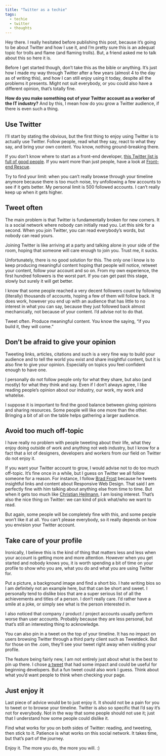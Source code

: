 ```yaml
---
title: "Twitter as a techie"
tags:
  - techie
  - twitter
  - thoughts
---
```


Hey there. I really hesitated before publishing this post, because it’s going to be about Twitter and how I use it, and I’m pretty sure this is an adequat topic for trolls and flame (and flaming trolls). But, a friend asked me to talk about this so here it is.

Before I get started though, don’t take this as the bible or anything. It’s just how I made my way through Twitter after a few years (almost 4 to the day as of writing this), and how I can still enjoy using it today, despite all the problems it presents. Might not suit everybody, or you could also have a different opinion, that’s totally fine.

**How do you make something out of your Twitter account as a worker of the IT industry?** And by this, I mean how do you grow a Twitter audience, if there is even such a thing.

## Use Twitter

I’ll start by stating the obvious, but the first thing to enjoy using Twitter is to actually use Twitter. Follow people, read what they say, react to what they say, and bring your own content. You know, nothing ground-breaking there.

If you don’t know where to start as a front-end developer, [this Twitter list is full of good people](https://twitter.com/frontendrescue/lists/cool-people/members). If you want more than just people, have a look at [Front-end Rescue](https://uptodate.frontendrescue.org/#follow-cool-people).

Try to find your limit: when you can’t really browse through your timeline anymore because there is too much noise, try unfollowing a few accounts to see if it gets better. My personal limit is 500 followed accounts. I can’t really keep up when it gets higher.

## Tweet often

The main problem is that Twitter is fundamentally broken for new comers. It is a social network where nobody can initially read you. Let this sink for a second. When you join Twitter, you can read everybody’s words, but nobody can read yours. 

Joining Twitter is like arriving at a party and talking alone in your side of the room, hoping that someone will care enough to join you. Trust me, it sucks.

Unfortunately, there is no good solution for this. The only one I know is to keep producing meaningful content hoping that people will notice, retweet your content, follow your account and so on. From my own experience, the first hundred followers is the worst part. If you can get past this stage, slowly but surely it will get better.

I know that some people reached a very decent followers count by following (literally) thousands of accounts, hoping a few of them will follow back. It does work, however you end up with an audience that has little to no interest in what you can say, because they just followed back almost mechanically, not because of your content. I’d advise not to do that.

Tweet often. Produce meaningful content. You know the saying, “if you build it, they will come.”

## Don’t be afraid to give your opinion

Tweeting links, articles, citations and such is a very fine way to build your audience and to tell the world you exist and share insightful content, but it is also fine to give your opinion. Especially on topics you feel confident enough to have one.

I personally do not follow people only for what they share, but also (and mostly) for what they think and say. Even if I don’t always agree, I like reading people’s opinion about our industry, our work, my work and whatelse.

I suppose it is important to find the good balance between giving opinions and sharing resources. Some people will like one more than the other. Bringing a bit of all on the table helps gathering a larger audience.

## Avoid too much off-topic

I have really no problem with people tweeting about their life, what they enjoy doing outside of work and anything not web industry, but I know for a fact that a lot of designers, developers and workers from our field on Twitter do not enjoy it.

If you want your Twitter account to grow, I would advise not to do too much off-topic. It’s fine once in a while, but I guess on Twitter we all follow someone for a reason. For instance, I follow [Brad Frost](https://twitter.com/brad_frost) because he tweets insightful links and content about Responsive Web Design. That said I am perfectly fine with him talking about anything else from time to time. But when it gets too much like [Christian Heilmann](https://twitter.com/codepo8), I am losing interest. That’s also the nice thing on Twitter: we can kind of pick what/who we want to read.

But again, some people will be completely fine with this, and some people won’t like it at all. You can’t please everybody, so it really depends on how you envision your Twitter account. 

## Take care of your profile

Ironically, I believe this is the kind of thing that matters less and less when your account is getting more and more attention. However when you get started and nobody knows you, it is worth spending a bit of time on your profile to show who you are, what you do and what you are using Twitter for. 

Put a picture, a background image and find a short bio. I hate writing bios so I am definitely not an example here, but that can be short and sweet. I personally tend to dislike bios that are a super serious list of all the achievements and titles of a person. I don’t really care. I’d rather have a smile at a joke, or simply see what is the person interested in.

I also noticed that company / product / project accounts usually perform worse than user accounts. Probably because they are less personal, but that’s still an interesting thing to acknowledge.

You can also pin in a tweet on the top of your timeline. It has no impact on users browsing Twitter through a third party client such as Tweetdeck. But for those on the .com, they’ll see your tweet right away when visiting your profile.

The feature being fairly new, I am not entirely just about what is the best to pin up there. I chose [a tweet](https://twitter.com/HugoGiraudel/status/656052512395362304) that had some impact and could be useful for beginning developers. But a fun tweet could also work I guess. Think about what you’d want people to think when checking your page.

## Just enjoy it

Last piece of advice would be to just enjoy it. It should not be a pain for you to tweet or to browse your timeline. Twitter is also so specific that I’d say it’s not for everybody. Not in the way that some people should not use it; just that I understand how some people could dislike it.

Find what works for you on both sides of Twitter: reading, and tweeting, then stick to it. Patience is what works on this social network. It takes time, but that’s part of the journey. 

Enjoy it. The more you do, the more you will. :)


